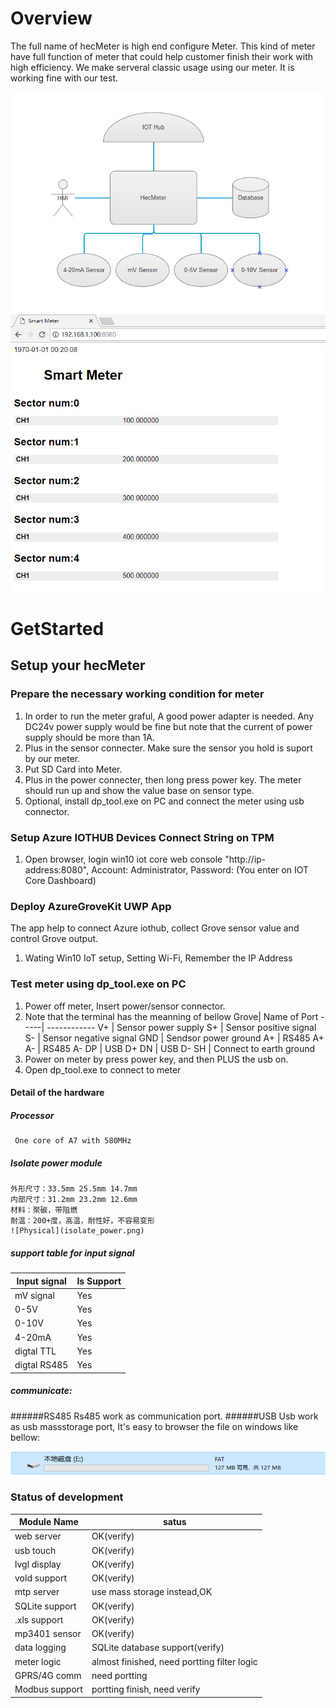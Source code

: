 # Overview
The full name of hecMeter is high end configure Meter. This kind of meter have full function of meter that could help customer finish their work with high efficiency.
We make serveral classic usage using our meter. It is working fine with our test.

![Data flow](data-flow.png)
![Physical](preview.PNG)

# GetStarted
## Setup your hecMeter
### Prepare the necessary working condition for meter
1. In order to run the meter graful, A good power adapter is needed. Any DC24v
   power supply would be fine but note that the current of power supply should
   be more than 1A.
2. Plus in the sensor connecter. Make sure the sensor you hold is suport by our
   meter.  
3. Put SD Card into Meter.
4. Plus in the power connecter, then long press power key. The meter should run
   up and show the value base on sensor type.  
5. Optional, install dp_tool.exe on PC and connect the meter using usb connector.


### Setup Azure IOTHUB Devices Connect String on TPM
1. Open browser, login win10 iot core web console "http://ip-address:8080", Account: Administrator, Password: (You enter on IOT Core Dashboard)


### Deploy AzureGroveKit UWP App
The app help to connect Azure iothub, collect Grove sensor value and control Grove output.
1. Wating Win10 IoT setup, Setting Wi-Fi, Remember the IP Address


### Test meter using dp_tool.exe on PC
1. Power off meter, Insert power/sensor connector.
2. Note that the terminal has the meanning of bellow
Grove| Name of Port
-----| ------------
V+   | Sensor power supply
S+   | Sensor positive signal
S-   | Sensor negative signal
GND  | Sendsor power ground
A+   | RS485 A+
A-   | RS485 A-
DP   | USB D+
DN   | USB D-
SH   | Connect to earth ground
3. Power on meter by press power key, and then PLUS the usb on.
4. Open dp_tool.exe to connect to meter

#### Detail of the hardware
#####  Processor
     One core of A7 with 580MHz
#####  Isolate power module
	外形尺寸：33.5mm 25.5mm 14.7mm
	内部尺寸：31.2mm 23.2mm 12.6mm
	材料：聚碳，带阻燃
	耐温：200+度，高温，耐性好，不容易变形
	![Physical](isolate_power.png)
##### support table for input signal
Input signal  |  Is Support
--------------| ---------
mV  signal    |  Yes
0-5V          |  Yes
0-10V         |  Yes
4-20mA        |  Yes
digtal TTL    |  Yes
digtal RS485  |  Yes
##### communicate:
######RS485
  Rs485 work as communication port.
######USB
  Usb work as usb massstorage port, It's easy to browser the file on windows like bellow:

![Physical](mass_storage.PNG)

### Status of development
Module Name   | satus
--------------| ---------
web server    | OK(verify)
usb touch     | OK(verify)
lvgl display  | OK(verify)
vold  support | OK(verify)
mtp server    | use mass storage instead,OK
SQLite support| OK(verify)
.xls  support | OK(verify)
mp3401 sensor | OK(verify)
data logging  | SQLite database support(verify)
meter logic   | almost finished, need portting filter logic
GPRS/4G comm  | need portting
Modbus support| portting finish, need verify
 
